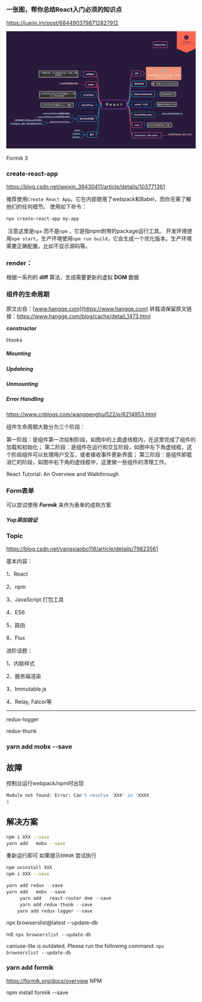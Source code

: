











### 一张图，帮你总结React入门必须的知识点





https://juejin.im/post/6844903798712827912



![img](readme.assets/1698c45098172f43)





 Formik 3

### create-react-app

https://blog.csdn.net/weixin_39430411/article/details/103771361



 推荐使用`Create React App`。它在内部使用了webpack和Babel，而你无需了解他们的任何细节。 使用如下命令：

```bash
npx create-react-app my-app
```

​    注意这里是`npx` 而不是`npm` ，它是指npm附带的package运行工具。
​     开发环境使用`npm start`，生产环境使用`npm run build`，它会生成一个优化版本。
​     生产环境需要正确配置，比如不显示源码等。

### **render**：

根据一系列的 **diff** 算法，生成需要更新的虚拟 **DOM** 数据



### 组件的生命周期

原文出自：[www.hangge.com](https://www.hangge.com) 转载请保留原文链接：https://www.hangge.com/blog/cache/detail_1473.html

**constructor**

Hooks 



##### Mounting 

##### Updateing

##### Unmounting 

##### Error Handling

https://www.cnblogs.com/wangpenghui522/p/6214953.html

组件生命周期大致分为三个阶段：

第一阶段：是组件第一次绘制阶段，如图中的上面虚线框内，在这里完成了组件的加载和初始化；
第二阶段：是组件在运行和交互阶段，如图中左下角虚线框，这个阶段组件可以处理用户交互，或者接收事件更新界面；
第三阶段：是组件卸载消亡的阶段，如图中右下角的虚线框中，这里做一些组件的清理工作。

React Tutorial: An Overview and Walkthrough

### Form表单



可以尝试使用 ***Formik*** 来作为表单的成熟方案


##### Yup添加验证







### Topic

https://blog.csdn.net/yangxiaobo118/article/details/79823561



基本内容：

1、React

2、npm

3、JavaScript 打包工具

4、ES6

5、路由

6、Flux



进阶话题：

1、内联样式

2、服务端渲染

3、Immutable.js

4、Relay, Falcor等







---





redux-logger



redux-thunk

###  yarn add   mobx --save  



## 故障

控制台运行webpack/npm时出现

```bash
Module not found: Error: Can't resolve 'XXX' in 'XXXX'
1
```

## 解决方案

```bash
npm i XXX --save
yarn add   mobx --save  
```

重新运行即可
 如果提示`ERROR`
 尝试执行

```bash
npm uninstall XXX
npm i XXX --save
```

```csharp
yarn add redux --save
yarn add   mobx --save
     yarn add   react-router-dom --save
     yarn add redux-thunk --save    
    yarn add redux-logger --save
```

npx browserslist@latest --update-db

nd: `npx browserslist --update-db`

caniuse-lite is outdated. Please run the following command: `npx browserslist --update-db`



###  yarn add formik
https://formik.org/docs/overview
NPM

 npm install formik --save